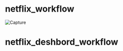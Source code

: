 # netflix_workflow
![Capture](https://github.com/Tamalbha/netflix_deshbord/assets/133376660/ee1d9a8c-1359-4d53-b32a-ff76fcee0e3c)
# netflix_deshbord_workflow
